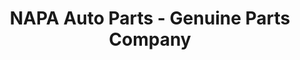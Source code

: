 ---
title: "NAPA Auto Parts - Genuine Parts Company"
url: /omaha/napa-auto-parts-genuine-parts-company/
shop: car parts
---